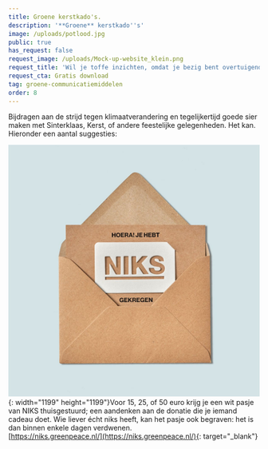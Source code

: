 ```yaml
---
title: Groene kerstkado's.
description: '**Groene** kerstkado''s'
image: /uploads/potlood.jpg
public: true
has_request: false
request_image: /uploads/Mock-up-website_klein.png
request_title: 'Wil je toffe inzichten, omdat je bezig bent overtuigende content te creëren?'
request_cta: Gratis download
tag: groene-communicatiemiddelen
order: 8
---
```


Bijdragen aan de strijd tegen klimaatverandering en tegelijkertijd goede sier maken met Sinterklaas, Kerst, of andere feestelijke gelegenheden. Het kan. Hieronder een aantal suggesties:

![](/uploads/bon-niks.jpg){: width="1199" height="1199"}Voor 15, 25, of 50 euro krijg je een wit pasje van NIKS thuisgestuurd; een aandenken aan de donatie die je iemand cadeau doet. Wie liever &eacute;cht niks heeft, kan het pasje ook begraven: het is dan binnen enkele dagen verdwenen.<br>[https://niks.greenpeace.nl/](https://niks.greenpeace.nl/){: target="_blank"}

&nbsp;